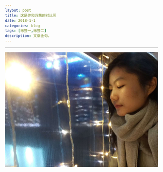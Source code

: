 ```yaml
---
layout: post
title: 这是你和万茜的对比照
date: 2018-1-1
categories: blog
tags: [标签一,标签二]
description: 文章金句。
---
```



***
![you](../img/you.jpg)  















